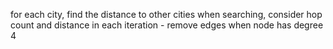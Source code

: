 for each city, find the distance to other cities
when searching, consider hop count and distance
in each iteration
    - remove edges when node has degree 4